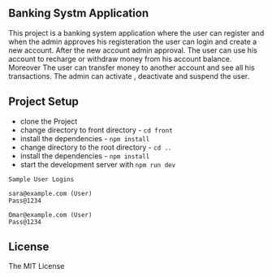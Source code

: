 ## Banking Systm Application

This project is a banking system application where the user can register and when the admin approves his registeration the user can login and create a new account. After the new account admin approval. The user can use his account to recharge or withdraw money from his account balance. Moreover The user can transfer money to another account and see all his transactions. The admin can activate , deactivate and suspend the user.

## Project Setup

- clone the Project
- change directory to front directory - `cd front`
- install the dependencies - `npm install`
- change directory to the root directory - `cd ..`
- install the dependencies - `npm install`
- start the development server with `npm run dev`

```
Sample User Logins

sara@example.com (User)
Pass@1234

Omar@example.com (User)
Pass@1234

```

## License

The MIT License

```

```
